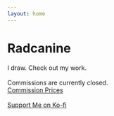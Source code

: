 ```yaml
---
layout: home
---
```

# Radcanine 

I draw. Check out my work. 
<br />
<br />
Commissions are currently closed. <br />
[Commission Prices](/prices)
<br />
<br />
[Support Me on Ko-fi](https://ko-fi.com/F1F67R66)
